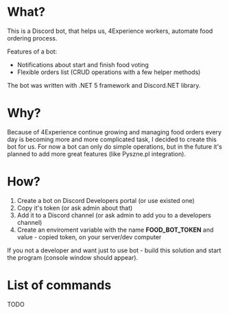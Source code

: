 # What?

This is a Discord bot, that helps us, 4Experience workers, automate food ordering process.

Features of a bot:

- Notifications about start and finish food voting
- Flexible orders list (CRUD operations with a few helper methods)

The bot was written with .NET 5 framework and Discord.NET library.

# Why?

Because of 4Experience continue growing and managing food orders every day is becoming more and more complicated task, I decided to create this bot for us. For now a bot can only do simple operations, but in the future it's planned to add more great features (like Pyszne.pl integration).

# How?

1. Create a bot on Discord Developers portal (or use existed one)
2. Copy it's token (or ask admin about that)
3. Add it to a Discord channel (or ask admin to add you to a developers channel)
4. Create an enviroment variable with the name **FOOD_BOT_TOKEN** and value - copied token, on your server/dev computer

If you not a developer and want just to use bot - build this solution and start the program (console window should appear).

# List of commands

TODO
